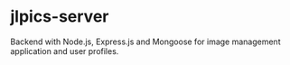 # jlpics-server
Backend with Node.js, Express.js and Mongoose for image management application and user profiles.
